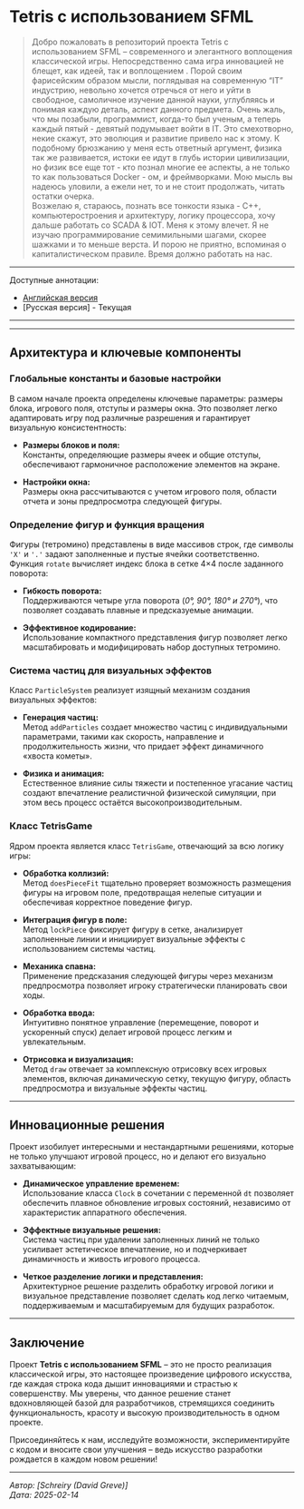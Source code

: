 # Tetris с использованием SFML

> Добро пожаловать в репозиторий проекта Tetris с использованием SFML – современного и элегантного воплощения классической игры. Непосредственно сама игра инновацией не блещет, как идеей, так и воплощением . Порой своим фарисейским образом мысли, поглядывая на современную “IT” индустрию, невольно хочется отречься от него и уйти в свободное, самоличное изучение данной науки, углубляясь и понимая каждую деталь, аспект данного предмета. Очень жаль, что мы позабыли, программист, когда-то был ученым, а теперь каждый пятый - девятый подумывает войти в IT. Это смехотворно, некие скажут, это эволюция и развитие привело нас к этому. К подобному брюзжанию у меня есть ответный аргумент, физика так же развивается, истоки ее идут в глубь истории цивилизации, но физик все еще тот - кто познал многие ее аспекты, а не только то как пользоваться Docker - ом, и фреймворками. Мою мысль вы надеюсь уловили, а ежели нет, то и не стоит продолжать, читать остатки очерка.  
> Возжелаю я, стараюсь, познать все тонкости языка - С++, компьютеростроения и архитектуру, логику процессора, хочу дальше работать со SCADA & IOT. Меня к этому влечет. 
> Я не изучаю программирование семимильными шагами, скорее шажками и то меньше верста. И порою не приятно, вспоминая о капиталистическом правиле. Время должно работать на нас.

----
Доступные аннотации:

- [Английская версия](./README.md)
- [Русская версия] - Текущая
----



---

## Архитектура и ключевые компоненты

### Глобальные константы и базовые настройки

В самом начале проекта определены ключевые параметры: размеры блока, игрового поля, отступы и размеры окна. Это позволяет легко адаптировать игру под различные разрешения и гарантирует визуальную консистентность:

- **Размеры блоков и поля:**  
  Константы, определяющие размеры ячеек и общие отступы, обеспечивают гармоничное расположение элементов на экране.

- **Настройки окна:**  
  Размеры окна рассчитываются с учетом игрового поля, области отчета и зоны предпросмотра следующей фигуры.

### Определение фигур и функция вращения

Фигуры (тетромино) представлены в виде массивов строк, где символы `'X'` и `'.'` задают заполненные и пустые ячейки соответственно. Функция `rotate` вычисляет индекс блока в сетке 4×4 после заданного поворота:

- **Гибкость поворота:**  
  Поддерживаются четыре угла поворота (_0°, 90°, 180° и 270°_), что позволяет создавать плавные и предсказуемые анимации.

- **Эффективное кодирование:**  
  Использование компактного представления фигур позволяет легко масштабировать и модифицировать набор доступных тетромино.

### Система частиц для визуальных эффектов

Класс `ParticleSystem` реализует изящный механизм создания визуальных эффектов:

- **Генерация частиц:**  
  Метод `addParticles` создает множество частиц с индивидуальными параметрами, такими как скорость, направление и продолжительность жизни, что придает эффект динамичного «хвоста кометы».

- **Физика и анимация:**  
  Естественное влияние силы тяжести и постепенное угасание частиц создают впечатление реалистичной физической симуляции, при этом весь процесс остаётся высокопроизводительным.

### Класс TetrisGame

Ядром проекта является класс `TetrisGame`, отвечающий за всю логику игры:

- **Обработка коллизий:**  
  Метод `doesPieceFit` тщательно проверяет возможность размещения фигуры на игровом поле, предотвращая нелепые ситуации и обеспечивая корректное поведение фигур.

- **Интеграция фигур в поле:**  
  Метод `lockPiece` фиксирует фигуру в сетке, анализирует заполненные линии и инициирует визуальные эффекты с использованием системы частиц.

- **Механика спавна:**  
  Применение предсказания следующей фигуры через механизм предпросмотра позволяет игроку стратегически планировать свои ходы.

- **Обработка ввода:**  
  Интуитивно понятное управление (перемещение, поворот и ускоренный спуск) делает игровой процесс легким и увлекательным.

- **Отрисовка и визуализация:**  
  Метод `draw` отвечает за комплексную отрисовку всех игровых элементов, включая динамическую сетку, текущую фигуру, область предпросмотра и визуальные эффекты частиц.

---

## Инновационные решения

Проект изобилует интересными и нестандартными решениями, которые не только улучшают игровой процесс, но и делают его визуально захватывающим:

- **Динамическое управление временем:**  
  Использование класса `Clock` в сочетании с переменной `dt` позволяет обеспечить плавное обновление игровых состояний, независимо от характеристик аппаратного обеспечения.

- **Эффектные визуальные решения:**  
  Система частиц при удалении заполненных линий не только усиливает эстетическое впечатление, но и подчеркивает динамичность и живость игрового процесса.

- **Четкое разделение логики и представления:**  
  Архитектурное решение разделить обработку игровой логики и визуальное представление позволяет сделать код легко читаемым, поддерживаемым и масштабируемым для будущих разработок.

---

## Заключение

Проект **Tetris с использованием SFML** – это не просто реализация классической игры, это настоящее произведение цифрового искусства, где каждая строка кода дышит инновациями и страстью к совершенству. Мы уверены, что данное решение станет вдохновляющей базой для разработчиков, стремящихся соединить функциональность, красоту и высокую производительность в одном проекте.

Присоединяйтесь к нам, исследуйте возможности, экспериментируйте с кодом и вносите свои улучшения – ведь искусство разработки рождается в каждом новом решении!

---

*Автор: [Schreiry (David Greve)]*  
*Дата: 2025-02-14*
